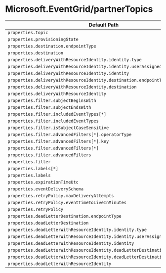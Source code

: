 # Microsoft.EventGrid/partnerTopics

| Default Path | Alias |
|---|---|
| `properties.topic` | `Microsoft.EventGrid/partnerTopics/eventSubscriptions.topic` |
| `properties.provisioningState` | `Microsoft.EventGrid/partnerTopics/eventSubscriptions.provisioningState` |
| `properties.destination.endpointType` | `Microsoft.EventGrid/partnerTopics/eventSubscriptions.destination.endpointType` |
| `properties.destination` | `Microsoft.EventGrid/partnerTopics/eventSubscriptions.destination` |
| `properties.deliveryWithResourceIdentity.identity.type` | `Microsoft.EventGrid/partnerTopics/eventSubscriptions.deliveryWithResourceIdentity.identity.type` |
| `properties.deliveryWithResourceIdentity.identity.userAssignedIdentity` | `Microsoft.EventGrid/partnerTopics/eventSubscriptions.deliveryWithResourceIdentity.identity.userAssignedIdentity` |
| `properties.deliveryWithResourceIdentity.identity` | `Microsoft.EventGrid/partnerTopics/eventSubscriptions.deliveryWithResourceIdentity.identity` |
| `properties.deliveryWithResourceIdentity.destination.endpointType` | `Microsoft.EventGrid/partnerTopics/eventSubscriptions.deliveryWithResourceIdentity.destination.endpointType` |
| `properties.deliveryWithResourceIdentity.destination` | `Microsoft.EventGrid/partnerTopics/eventSubscriptions.deliveryWithResourceIdentity.destination` |
| `properties.deliveryWithResourceIdentity` | `Microsoft.EventGrid/partnerTopics/eventSubscriptions.deliveryWithResourceIdentity` |
| `properties.filter.subjectBeginsWith` | `Microsoft.EventGrid/partnerTopics/eventSubscriptions.filter.subjectBeginsWith` |
| `properties.filter.subjectEndsWith` | `Microsoft.EventGrid/partnerTopics/eventSubscriptions.filter.subjectEndsWith` |
| `properties.filter.includedEventTypes[*]` | `Microsoft.EventGrid/partnerTopics/eventSubscriptions.filter.includedEventTypes[*]` |
| `properties.filter.includedEventTypes` | `Microsoft.EventGrid/partnerTopics/eventSubscriptions.filter.includedEventTypes` |
| `properties.filter.isSubjectCaseSensitive` | `Microsoft.EventGrid/partnerTopics/eventSubscriptions.filter.isSubjectCaseSensitive` |
| `properties.filter.advancedFilters[*].operatorType` | `Microsoft.EventGrid/partnerTopics/eventSubscriptions.filter.advancedFilters[*].operatorType` |
| `properties.filter.advancedFilters[*].key` | `Microsoft.EventGrid/partnerTopics/eventSubscriptions.filter.advancedFilters[*].key` |
| `properties.filter.advancedFilters[*]` | `Microsoft.EventGrid/partnerTopics/eventSubscriptions.filter.advancedFilters[*]` |
| `properties.filter.advancedFilters` | `Microsoft.EventGrid/partnerTopics/eventSubscriptions.filter.advancedFilters` |
| `properties.filter` | `Microsoft.EventGrid/partnerTopics/eventSubscriptions.filter` |
| `properties.labels[*]` | `Microsoft.EventGrid/partnerTopics/eventSubscriptions.labels[*]` |
| `properties.labels` | `Microsoft.EventGrid/partnerTopics/eventSubscriptions.labels` |
| `properties.expirationTimeUtc` | `Microsoft.EventGrid/partnerTopics/eventSubscriptions.expirationTimeUtc` |
| `properties.eventDeliverySchema` | `Microsoft.EventGrid/partnerTopics/eventSubscriptions.eventDeliverySchema` |
| `properties.retryPolicy.maxDeliveryAttempts` | `Microsoft.EventGrid/partnerTopics/eventSubscriptions.retryPolicy.maxDeliveryAttempts` |
| `properties.retryPolicy.eventTimeToLiveInMinutes` | `Microsoft.EventGrid/partnerTopics/eventSubscriptions.retryPolicy.eventTimeToLiveInMinutes` |
| `properties.retryPolicy` | `Microsoft.EventGrid/partnerTopics/eventSubscriptions.retryPolicy` |
| `properties.deadLetterDestination.endpointType` | `Microsoft.EventGrid/partnerTopics/eventSubscriptions.deadLetterDestination.endpointType` |
| `properties.deadLetterDestination` | `Microsoft.EventGrid/partnerTopics/eventSubscriptions.deadLetterDestination` |
| `properties.deadLetterWithResourceIdentity.identity.type` | `Microsoft.EventGrid/partnerTopics/eventSubscriptions.deadLetterWithResourceIdentity.identity.type` |
| `properties.deadLetterWithResourceIdentity.identity.userAssignedIdentity` | `Microsoft.EventGrid/partnerTopics/eventSubscriptions.deadLetterWithResourceIdentity.identity.userAssignedIdentity` |
| `properties.deadLetterWithResourceIdentity.identity` | `Microsoft.EventGrid/partnerTopics/eventSubscriptions.deadLetterWithResourceIdentity.identity` |
| `properties.deadLetterWithResourceIdentity.deadLetterDestination.endpointType` | `Microsoft.EventGrid/partnerTopics/eventSubscriptions.deadLetterWithResourceIdentity.deadLetterDestination.endpointType` |
| `properties.deadLetterWithResourceIdentity.deadLetterDestination` | `Microsoft.EventGrid/partnerTopics/eventSubscriptions.deadLetterWithResourceIdentity.deadLetterDestination` |
| `properties.deadLetterWithResourceIdentity` | `Microsoft.EventGrid/partnerTopics/eventSubscriptions.deadLetterWithResourceIdentity` |

